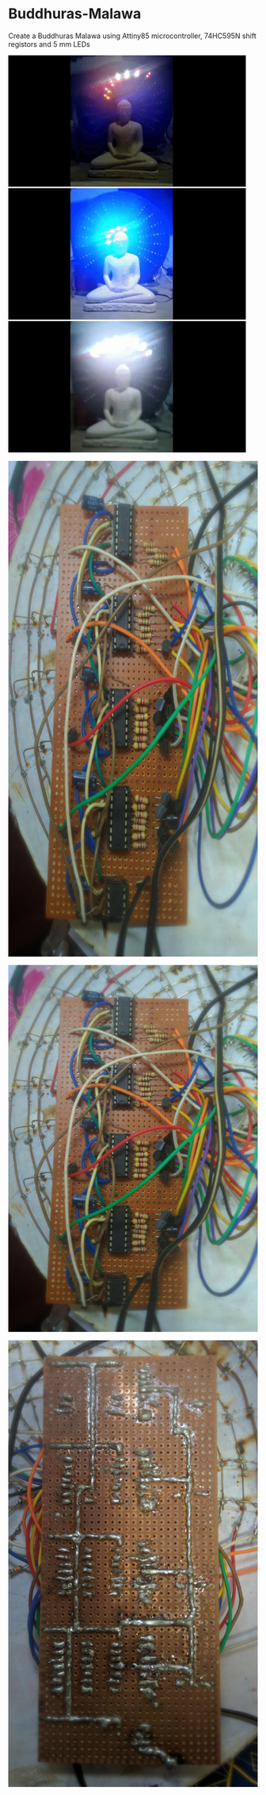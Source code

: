 # Buddhuras-Malawa
Create a Buddhuras Malawa using Attiny85 microcontroller, 74HC595N shift registors and 5 mm LEDs

![Alt Text](https://github.com/kpgs123/Buddhuras-Malawa/blob/main/1.gif) ![Alt Text](https://github.com/kpgs123/Buddhuras-Malawa/blob/main/2.gif) ![Alt Text](https://github.com/kpgs123/Buddhuras-Malawa/blob/main/3.gif)

<img src="https://github.com/kpgs123/Buddhuras-Malawa/blob/main/Circuit%201.jpg" width="1000" height="1000" />

![alt text](https://github.com/kpgs123/Buddhuras-Malawa/blob/main/Circuit%201.jpg?raw=true)


![alt text](https://github.com/kpgs123/Buddhuras-Malawa/blob/main/Circuit%202.jpg?raw=true)
